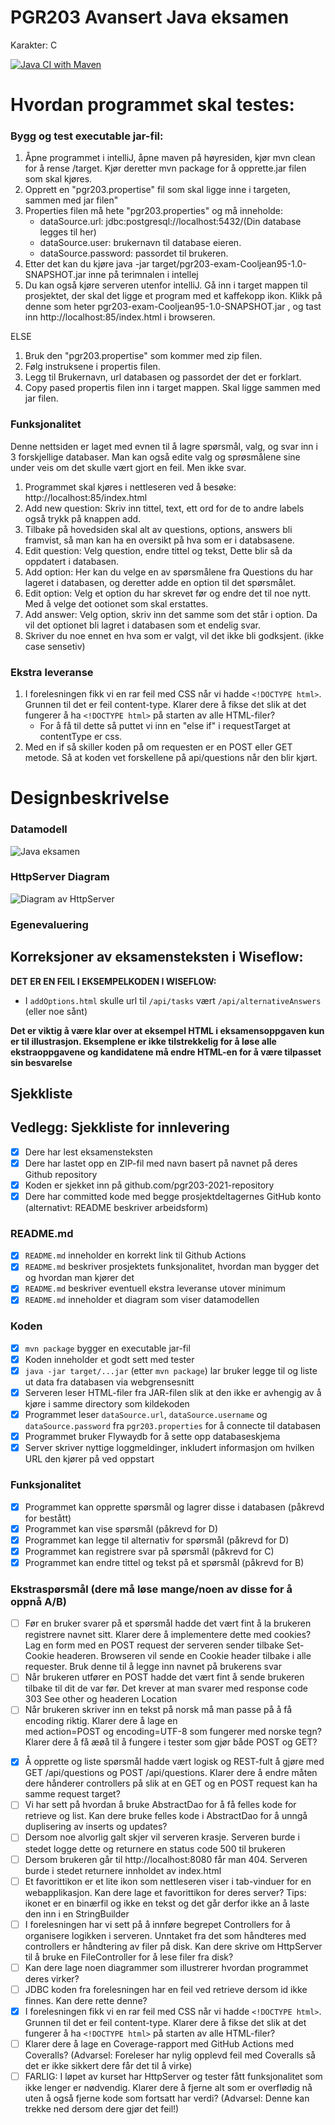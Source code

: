 # PGR203 Avansert Java eksamen

Karakter: C

[![Java CI with Maven](https://github.com/kristiania-pgr203-2021/pgr203-exam-Cooljean95/actions/workflows/maven.yml/badge.svg?branch=master)](https://github.com/kristiania-pgr203-2021/pgr203-exam-Cooljean95/actions/workflows/maven.yml)

# Hvordan programmet skal testes:
### Bygg og test  executable jar-fil:
1. Åpne programmet i intelliJ, åpne maven på høyresiden, kjør mvn clean for å rense /target. Kjør deretter mvn package for å opprette.jar filen som skal kjøres.
2. Opprett en "pgr203.propertise" fil som skal ligge inne i targeten, sammen med jar filen"
3. Properties filen må hete "pgr203.properties" og må inneholde:
    - dataSource.url: jdbc:postgresql://localhost:5432/(Din database legges til her)
    - dataSource.user: brukernavn til database eieren.
    - dataSource.password: passordet til brukeren.
4. Etter det kan du kjøre java -jar target/pgr203-exam-Cooljean95-1.0-SNAPSHOT.jar inne på terimnalen i intellej 
5. Du kan også kjøre serveren utenfor intelliJ. Gå inn i target mappen til prosjektet, der skal det ligge et program med et kaffekopp ikon. Klikk på denne som heter 
pgr203-exam-Cooljean95-1.0-SNAPSHOT.jar , og tast inn http://localhost:85/index.html i browseren. 

ELSE

1. Bruk den "pgr203.propertise" som kommer med zip filen. 
2. Følg instruksene i propertis filen. 
3. Legg til Brukernavn, url databasen og passordet der det er forklart. 
4. Copy pased propertis filen inn i target mappen. Skal ligge sammen med jar filen. 


### Funksjonalitet
Denne nettsiden er laget med evnen til å lagre spørsmål, valg, og svar inn i 3 forskjellige databaser. 
Man kan også edite valg og sprøsmålene sine under veis om det skulle vært gjort en feil. Men ikke svar. 

1. Programmet skal kjøres i nettleseren ved å besøke: http://localhost:85/index.html
2. Add new question: Skriv inn tittel, text, ett ord for de to andre labels også trykk på knappen add.
3. Tilbake på hovedsiden skal alt av questions, options, answers bli framvist, så man kan ha en oversikt på hva som er i databsasene. 
4. Edit question: Velg question, endre tittel og tekst, Dette blir så da oppdatert i databasen. 
5. Add option: Her kan du velge en av spørsmålene fra Questions du har lageret i databasen, og deretter adde en option til det spørsmålet. 
6. Edit option: Velg et option du har skrevet før og endre det til noe nytt. Med å velge det ootionet som skal erstattes.  
7. Add answer: Velg option, skriv inn det samme som det står i option. Da vil det optionet bli lagret i databasen som et endelig svar. 
8. Skriver du noe ennet en hva som er valgt, vil det ikke bli godksjent. (ikke case sensetiv)

### Ekstra leveranse
1. I forelesningen fikk vi en rar feil med CSS når vi hadde `<!DOCTYPE html>`. Grunnen til det er feil content-type. Klarer dere å fikse det slik at det fungerer å ha `<!DOCTYPE html>` på starten av alle HTML-filer?
    - For å få til dette så puttet vi inn en "else if" i requestTarget at contentType er css.
2. Med en if så skiller koden på om requesten er en POST eller GET metode. Så at koden vet forskellene på api/questions når den blir kjørt.

# Designbeskrivelse

### Datamodell

![Java eksamen](https://user-images.githubusercontent.com/48331486/141649402-d01fa7a4-4d23-478c-8ca9-9139791454cc.jpeg)


### HttpServer Diagram

![Diagram av HttpServer](https://user-images.githubusercontent.com/48331486/141649012-461f1cdb-e458-4d1e-8dfd-d233f75201ac.jpeg)

### Egenevaluering



## Korreksjoner av eksamensteksten i Wiseflow:

**DET ER EN FEIL I EKSEMPELKODEN I WISEFLOW:**

* I `addOptions.html` skulle url til `/api/tasks` vært `/api/alternativeAnswers` (eller noe sånt)

**Det er viktig å være klar over at eksempel HTML i eksamensoppgaven kun er til illustrasjon. Eksemplene er ikke tilstrekkelig for å løse alle ekstraoppgavene og kandidatene må endre HTML-en for å være tilpasset sin besvarelse**


## Sjekkliste

## Vedlegg: Sjekkliste for innlevering

* [x] Dere har lest eksamensteksten
* [x] Dere har lastet opp en ZIP-fil med navn basert på navnet på deres Github repository
* [x] Koden er sjekket inn på github.com/pgr203-2021-repository
* [x] Dere har committed kode med begge prosjektdeltagernes GitHub konto (alternativt: README beskriver arbeidsform)

### README.md

* [x] `README.md` inneholder en korrekt link til Github Actions
* [x] `README.md` beskriver prosjektets funksjonalitet, hvordan man bygger det og hvordan man kjører det
* [x] `README.md` beskriver eventuell ekstra leveranse utover minimum
* [x] `README.md` inneholder et diagram som viser datamodellen

### Koden


* [x] `mvn package` bygger en executable jar-fil
* [x] Koden inneholder et godt sett med tester
* [x] `java -jar target/...jar` (etter `mvn package`) lar bruker legge til og liste ut data fra databasen via webgrensesnitt
* [x] Serveren leser HTML-filer fra JAR-filen slik at den ikke er avhengig av å kjøre i samme directory som kildekoden
* [x] Programmet leser `dataSource.url`, `dataSource.username` og `dataSource.password` fra `pgr203.properties` for å connecte til databasen
* [x] Programmet bruker Flywaydb for å sette opp databaseskjema
* [x] Server skriver nyttige loggmeldinger, inkludert informasjon om hvilken URL den kjører på ved oppstart

### Funksjonalitet

* [x] Programmet kan opprette spørsmål og lagrer disse i databasen (påkrevd for bestått)
* [x] Programmet kan vise spørsmål (påkrevd for D)
* [x] Programmet kan legge til alternativ for spørsmål (påkrevd for D)
* [x] Programmet kan registrere svar på spørsmål (påkrevd for C)
* [x] Programmet kan endre tittel og tekst på et spørsmål (påkrevd for B)

### Ekstraspørsmål (dere må løse mange/noen av disse for å oppnå A/B)

* [ ] Før en bruker svarer på et spørsmål hadde det vært fint å la brukeren registrere navnet sitt. Klarer dere å implementere dette med cookies? Lag en form med en POST request der serveren sender tilbake Set-Cookie headeren. Browseren vil sende en Cookie header tilbake i alle requester. Bruk denne til å legge inn navnet på brukerens svar
* [ ] Når brukeren utfører en POST hadde det vært fint å sende brukeren tilbake til dit de var før. Det krever at man svarer med response code 303 See other og headeren Location
* [ ] Når brukeren skriver inn en tekst på norsk må man passe på å få encoding riktig. Klarer dere å lage en <form> med action=POST og encoding=UTF-8 som fungerer med norske tegn? Klarer dere å få æøå til å fungere i tester som gjør både POST og GET?
* [x] Å opprette og liste spørsmål hadde vært logisk og REST-fult å gjøre med GET /api/questions og POST /api/questions. Klarer dere å endre måten dere hånderer controllers på slik at en GET og en POST request kan ha samme request target?
* [ ] Vi har sett på hvordan å bruke AbstractDao for å få felles kode for retrieve og list. Kan dere bruke felles kode i AbstractDao for å unngå duplisering av inserts og updates?
* [ ] Dersom noe alvorlig galt skjer vil serveren krasje. Serveren burde i stedet logge dette og returnere en status code 500 til brukeren
* [ ] Dersom brukeren går til http://localhost:8080 får man 404. Serveren burde i stedet returnere innholdet av index.html
* [ ] Et favorittikon er et lite ikon som nettleseren viser i tab-vinduer for en webapplikasjon. Kan dere lage et favorittikon for deres server? Tips: ikonet er en binærfil og ikke en tekst og det går derfor ikke an å laste den inn i en StringBuilder
* [ ] I forelesningen har vi sett på å innføre begrepet Controllers for å organisere logikken i serveren. Unntaket fra det som håndteres med controllers er håndtering av filer på disk. Kan dere skrive om HttpServer til å bruke en FileController for å lese filer fra disk?
* [ ] Kan dere lage noen diagrammer som illustrerer hvordan programmet deres virker?
* [ ] JDBC koden fra forelesningen har en feil ved retrieve dersom id ikke finnes. Kan dere rette denne?
* [x] I forelesningen fikk vi en rar feil med CSS når vi hadde `<!DOCTYPE html>`. Grunnen til det er feil content-type. Klarer dere å fikse det slik at det fungerer å ha `<!DOCTYPE html>` på starten av alle HTML-filer?
* [ ] Klarer dere å lage en Coverage-rapport med GitHub Actions med Coveralls? (Advarsel: Foreleser har nylig opplevd feil med Coveralls så det er ikke sikkert dere får det til å virke)
* [ ] FARLIG: I løpet av kurset har HttpServer og tester fått funksjonalitet som ikke lenger er nødvendig. Klarer dere å fjerne alt som er overflødig nå uten å også fjerne kode som fortsatt har verdi? (Advarsel: Denne kan trekke ned dersom dere gjør det feil!)
